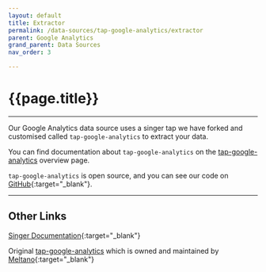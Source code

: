 ```yaml
---
layout: default
title: Extractor
permalink: /data-sources/tap-google-analytics/extractor
parent: Google Analytics
grand_parent: Data Sources
nav_order: 3

---
```


# {{page.title}}

---

Our Google Analytics data source uses a singer tap we have forked and customised called `tap-google-analytics` to extract your data. 

You can find documentation about `tap-google-analytics` on the [tap-google-analytics]({{site.baseurl}}/data-sources/tap-google-analytics) overview page.

`tap-google-analytics` is open source, and you can see our code on [GitHub](https://github.com/Matatika/tap-google-analytics){:target="_blank"}.

---

## Other Links

[Singer Documentation](https://github.com/singer-io/getting-started){:target="_blank"}

Original [tap-google-analytics](https://gitlab.com/meltano/tap-google-analytics) which is owned and maintained by [Meltano](https://meltano.com/){:target="_blank"}
